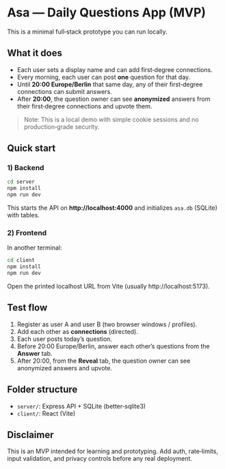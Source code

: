 # Asa — Daily Questions App (MVP)

This is a minimal full‑stack prototype you can run locally.

## What it does
- Each user sets a display name and can add first‑degree connections.
- Every morning, each user can post **one** question for that day.
- Until **20:00 Europe/Berlin** that same day, any of their first‑degree connections can submit answers.
- After **20:00**, the question owner can see **anonymized** answers from their first‑degree connections and upvote them.

> Note: This is a local demo with simple cookie sessions and no production‑grade security.

## Quick start

### 1) Backend
```bash
cd server
npm install
npm run dev
```
This starts the API on **http://localhost:4000** and initializes `asa.db` (SQLite) with tables.

### 2) Frontend
In another terminal:
```bash
cd client
npm install
npm run dev
```
Open the printed localhost URL from Vite (usually http://localhost:5173).

## Test flow
1. Register as user A and user B (two browser windows / profiles).
2. Add each other as **connections** (directed). 
3. Each user posts today’s question.
4. Before 20:00 Europe/Berlin, answer each other’s questions from the **Answer** tab.
5. After 20:00, from the **Reveal** tab, the question owner can see anonymized answers and upvote.

## Folder structure
- `server/`: Express API + SQLite (better‑sqlite3)
- `client/`: React (Vite)

## Disclaimer
This is an MVP intended for learning and prototyping. Add auth, rate‑limits, input validation, and privacy controls before any real deployment.
